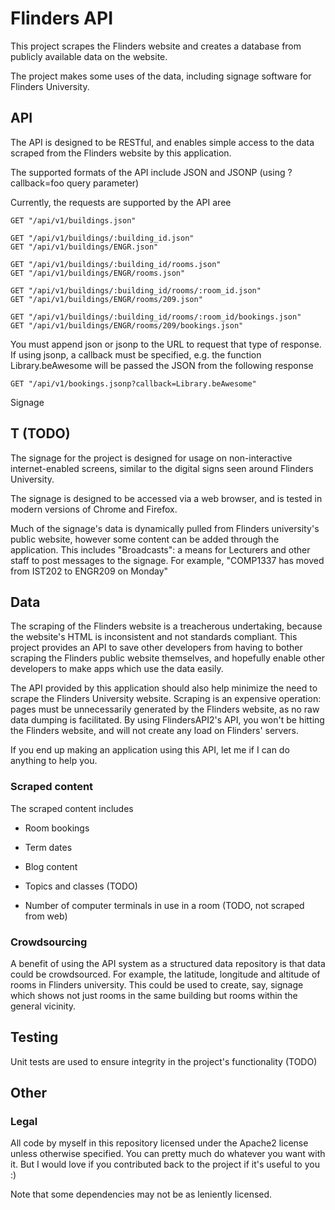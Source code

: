 # Flinders API

This project scrapes the Flinders website and creates a database from publicly available data on the website.

The project makes some uses of the data, including signage software for Flinders University.

## API

The API is designed to be RESTful, and enables simple access to the data scraped from the Flinders website by this application.

The supported formats of the API include JSON and JSONP (using ?callback=foo query parameter)


Currently, the requests are supported by the API aree

    GET "/api/v1/buildings.json"

    GET "/api/v1/buildings/:building_id.json"
    GET "/api/v1/buildings/ENGR.json"
    
    GET "/api/v1/buildings/:building_id/rooms.json"
    GET "/api/v1/buildings/ENGR/rooms.json"
    
    GET "/api/v1/buildings/:building_id/rooms/:room_id.json"
    GET "/api/v1/buildings/ENGR/rooms/209.json"
    
    GET "/api/v1/buildings/:building_id/rooms/:room_id/bookings.json"
    GET "/api/v1/buildings/ENGR/rooms/209/bookings.json"

You must append json or jsonp to the URL to request that type of response. If using jsonp, a callback must be specified, e.g. the function Library.beAwesome will be passed the JSON from the following response

    GET "/api/v1/bookings.jsonp?callback=Library.beAwesome"
Signage
## T (TODO)

The signage for the project is designed for usage on non-interactive internet-enabled screens, similar to the digital signs seen around Flinders University.

The signage is designed to be accessed via a web browser, and is tested in modern versions of Chrome and Firefox.

Much of the signage's data is dynamically pulled from Flinders university's public website, however some content can be added through the application. This includes "Broadcasts": a means for Lecturers and other staff to post messages to the signage. For example, "COMP1337 has moved from IST202 to ENGR209 on Monday"


## Data

The scraping of the Flinders website is a treacherous undertaking, because the website's HTML is inconsistent and not standards compliant. This project provides an API to save other developers from having to bother scraping the Flinders public website themselves, and hopefully enable other developers to make apps which use the data easily.

The API provided by this application should also help minimize the need to scrape the Flinders University website. Scraping is an expensive operation: pages must be unnecessarily generated by the Flinders website, as no raw data dumping is facilitated. By using FlindersAPI2's API, you won't be hitting the Flinders website, and will not create any load on Flinders' servers.

If you end up making an application using this API, let me if I can do anything to help you.

### Scraped content 

The scraped content includes

* Room bookings
* Term dates
* Blog content
* Topics and classes (TODO)

* Number of computer terminals in use in a room (TODO, not scraped from web)

### Crowdsourcing

A benefit of using the API system as a structured data repository is that data could be crowdsourced. For example, the latitude, longitude and altitude of rooms in Flinders university. This could be used to create, say, signage which shows not just rooms in the same building but rooms within the general vicinity.

## Testing

Unit tests are used to ensure integrity in the project's functionality (TODO)


## Other

### Legal

All code by myself in this repository licensed under the Apache2 license unless otherwise specified. You can pretty much do whatever you want with it. But I would love if you contributed back to the project if it's useful to you :)

Note that some dependencies may not be as leniently licensed.